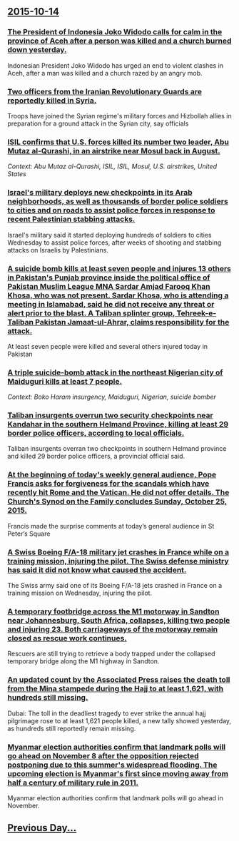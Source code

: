 ## [2015-10-14](/news/2015/10/14/index.md)

### [The President of Indonesia Joko Widodo calls for calm in the province of Aceh after a person was killed and a church burned down yesterday. ](/news/2015/10/14/the-president-of-indonesia-joko-widodo-calls-for-calm-in-the-province-of-aceh-after-a-person-was-killed-and-a-church-burned-down-yesterday.md)
Indonesian President Joko Widodo has urged an end to violent clashes in Aceh, after a man was killed and a church razed by an angry mob.

### [Two officers from the Iranian Revolutionary Guards are reportedly killed in Syria. ](/news/2015/10/14/two-officers-from-the-iranian-revolutionary-guards-are-reportedly-killed-in-syria.md)
Troops have joined the Syrian regime&#039;s military forces and Hizbollah allies in preparation for a ground attack in the Syrian city, say officials

### [ISIL confirms that U.S. forces killed its number two leader, Abu Mutaz al-Qurashi, in an airstrike near Mosul back in August. ](/news/2015/10/14/isil-confirms-that-u-s-forces-killed-its-number-two-leader-abu-mutaz-al-qurashi-in-an-airstrike-near-mosul-back-in-august.md)
_Context: Abu Mutaz al-Qurashi, ISIL, ISIL, Mosul, U.S. airstrikes, United States_

### [Israel's military deploys new checkpoints in its Arab neighborhoods, as well as thousands of border police soldiers to cities and on roads to assist police forces in response to recent Palestinian stabbing attacks. ](/news/2015/10/14/israel-s-military-deploys-new-checkpoints-in-its-arab-neighborhoods-as-well-as-thousands-of-border-police-soldiers-to-cities-and-on-roads-t.md)
Israel&#39;s military said it started deploying hundreds of soldiers to cities Wednesday to assist police forces, after weeks of shooting and stabbing attacks on Israelis by Palestinians.

### [A suicide bomb kills at least seven people and injures 13 others in Pakistan's Punjab province inside the political office of Pakistan Muslim League MNA Sardar Amjad Farooq Khan Khosa, who was not present. Sardar Khosa, who is attending a meeting in Islamabad, said he did not receive any threat or alert prior to the blast. A Taliban splinter group, Tehreek-e-Taliban Pakistan Jamaat-ul-Ahrar, claims responsibility for the attack. ](/news/2015/10/14/a-suicide-bomb-kills-at-least-seven-people-and-injures-13-others-in-pakistanas-punjab-province-inside-the-political-office-of-pakistan-mus.md)
At least seven people were killed and several others injured today in Pakistan

### [A triple suicide-bomb attack in the northeast Nigerian city of Maiduguri kills at least 7 people. ](/news/2015/10/14/a-triple-suicide-bomb-attack-in-the-northeast-nigerian-city-of-maiduguri-kills-at-least-7-people.md)
_Context: Boko Haram insurgency, Maiduguri, Nigerian, suicide bomber_

### [Taliban insurgents overrun two security checkpoints near Kandahar in the southern Helmand Province, killing at least 29 border police officers, according to local officials. ](/news/2015/10/14/taliban-insurgents-overrun-two-security-checkpoints-near-kandahar-in-the-southern-helmand-province-killing-at-least-29-border-police-office.md)
Taliban insurgents overran two checkpoints in southern Helmand province and killed 29 border police officers, a provincial official said.

### [At the beginning of today's weekly general audience, Pope Francis asks for forgiveness for the scandals which have recently hit Rome and the Vatican. He did not offer details. The Church's Synod on the Family concludes Sunday, October 25, 2015. ](/news/2015/10/14/at-the-beginning-of-today-s-weekly-general-audience-pope-francis-asks-for-forgiveness-for-the-scandals-which-have-recently-hit-rome-and-the.md)
Francis made the surprise comments at today&#8217;s general audience in St Peter&#8217;s Square

### [A Swiss Boeing F/A-18 military jet crashes in France while on a training mission, injuring the pilot. The Swiss defense ministry has said it did not know what caused the accident. ](/news/2015/10/14/a-swiss-boeing-f-a-18-military-jet-crashes-in-france-while-on-a-training-mission-injuring-the-pilot-the-swiss-defense-ministry-has-said-it.md)
The Swiss army said one of its Boeing F/A-18 jets crashed in France on a training mission on Wednesday, injuring the pilot.

### [A temporary footbridge across the M1 motorway in Sandton near Johannesburg, South Africa, collapses, killing two people and injuring 23. Both carriageways of the motorway remain closed as rescue work continues. ](/news/2015/10/14/a-temporary-footbridge-across-the-m1-motorway-in-sandton-near-johannesburg-south-africa-collapses-killing-two-people-and-injuring-23-bot.md)
Rescuers are still trying to retrieve a body trapped under the collapsed temporary bridge along the M1 highway in Sandton.

### [An updated count by the Associated Press raises the death toll from the Mina stampede during the Hajj to at least 1,621, with hundreds still missing. ](/news/2015/10/14/an-updated-count-by-the-associated-press-raises-the-death-toll-from-the-mina-stampede-during-the-hajj-to-at-least-1-621-with-hundreds-still.md)
Dubai: The toll in the deadliest tragedy to ever strike the annual hajj pilgrimage rose to at least 1,621 people killed, a new tally showed yesterday, as hundreds still reportedly remain missing.

### [Myanmar election authorities confirm that landmark polls will go ahead on November 8 after the opposition rejected postponing due to this summer's widespread flooding. The upcoming election is Myanmar's first since moving away from half a century of military rule in 2011. ](/news/2015/10/14/myanmar-election-authorities-confirm-that-landmark-polls-will-go-ahead-on-november-8-after-the-opposition-rejected-postponing-due-to-this-su.md)
Myanmar election authorities confirm that landmark polls will go ahead in November.

## [Previous Day...](/news/2015/10/13/index.md)

